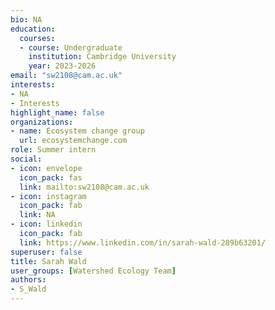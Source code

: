 ```yaml
--- 
bio: NA
education:
  courses:
  - course: Undergraduate
    institution: Cambridge University
    year: 2023-2026
email: "sw2108@cam.ac.uk"
interests:
- NA
- Interests
highlight_name: false
organizations:
- name: Ecosystem change group
  url: ecosystemchange.com
role: Summer intern
social:
- icon: envelope
  icon_pack: fas
  link: mailto:sw2108@cam.ac.uk
- icon: instagram
  icon_pack: fab
  link: NA
- icon: linkedin
  icon_pack: fab
  link: https://www.linkedin.com/in/sarah-wald-289b63201/
superuser: false
title: Sarah Wald
user_groups: [Watershed Ecology Team]
authors:
- S_Wald
---
```










